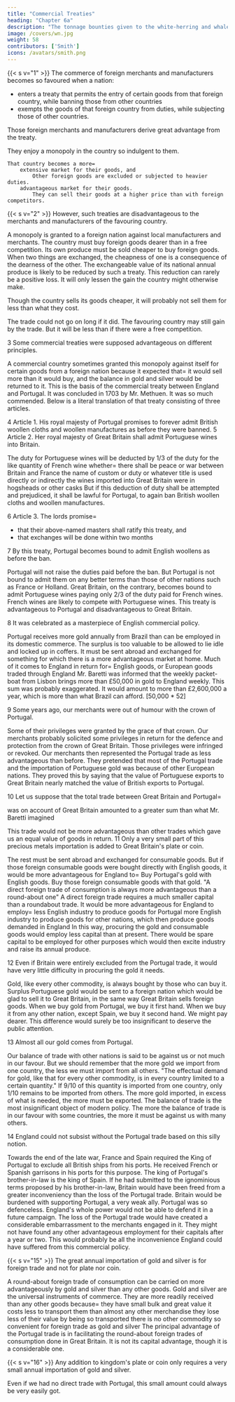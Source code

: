 ```yaml
---
title: "Commercial Treaties"
heading: "Chapter 6a"
description: "The tonnage bounties given to the white-herring and whale-fisheries are examples of production bounties. They render those goods cheaper at home than normal"
image: /covers/wn.jpg
weight: 58
contributors: ['Smith']
icons: /avatars/smith.png
---
```




{{< s v="1" >}} The commerce of foreign merchants and manufacturers becomes so favoured when a nation:
- enters a treaty that permits the entry of certain goods from that foreign country, while banning those from other countries
- exempts the goods of that foreign country from duties, while subjecting those of other countries.

Those foreign merchants and manufacturers derive great advantage from the treaty.

They enjoy a monopoly in the country so indulgent to them.
    
    That country becomes a more= 
        extensive market for their goods, and
            Other foreign goods are excluded or subjected to heavier duties.
        advantageous market for their goods.
            They can sell their goods at a higher price than with foreign competitors.


{{< s v="2" >}} However, such treaties are disadvantageous to the merchants and manufacturers of the favouring country.

A monopoly is granted to a foreign nation against local manufacturers and merchants.
    The country must buy foreign goods dearer than in a free competition.
    Its own produce must be sold cheaper to buy foreign goods.
When two things are exchanged, the cheapness of one is a consequence of the dearness of the other.
    The exchangeable value of its national annual produce is likely to be reduced by such a treaty.
    This reduction can rarely be a positive loss.
    It will only lessen the gain the country might otherwise make.

Though the country sells its goods cheaper, it will probably not sell them for less than what they cost.

The trade could not go on long if it did.
The favouring country may still gain by the trade.
    But it will be less than if there were a free competition.

3 Some commercial treaties were supposed advantageous on different principles.

A commercial country sometimes granted this monopoly against itself for certain goods from a foreign nation because it expected that= 
    it would sell more than it would buy, and
    the balance in gold and silver would be returned to it.
This is the basis of the commercial treaty between England and Portugal.
    It was concluded in 1703 by Mr. Methuen.
        It was so much commended.
    Below is a literal translation of that treaty consisting of three articles.

4 Article 1. His royal majesty of Portugal promises to forever admit British woollen cloths and woollen manufactures as before they were banned. 5 Article 2. Her royal majesty of Great Britain shall admit Portuguese wines into Britain.

The duty for Portuguese wines will be deducted by 1/3 of the duty for the like quantity of French wine whether= 
    there shall be peace or war between Britain and France
    the name of custom or duty or whatever title is used
    directly or indirectly
    the wines imported into Great Britain were in hogsheads or other casks
But if this deduction of duty shall be attempted and prejudiced, it shall be lawful for Portugal, to again ban British woollen cloths and woollen manufactures.

6 Article 3. The lords promise= 

- that their above-named masters shall ratify this treaty, and
- that exchanges will be done within two months


7 By this treaty, Portugal becomes bound to admit English woollens as before the ban.

Portugal will not raise the duties paid before the ban.
    But Portugal is not bound to admit them on any better terms than those of other nations such as France or Holland.
Great Britain, on the contrary, becomes bound to admit Portuguese wines paying only 2/3 of the duty paid for French wines.
    French wines are likely to compete with Portuguese wines.
This treaty is advantageous to Portugal and disadvantageous to Great Britain.

8 It was celebrated as a masterpiece of English commercial policy.

Portugal receives more gold annually from Brazil than can be employed in its domestic commerce.
    The surplus is too valuable to be allowed to lie idle and locked up in coffers.
    It must be sent abroad and exchanged for something for which there is a more advantageous market at home.
        Much of it comes to England in return for= 
            English goods, or
            European goods traded through England
Mr. Baretti was informed that the weekly packet-boat from Lisbon brings more than £50,000 in gold to England weekly.
    This sum was probably exaggerated.
    It would amount to more than £2,600,000 a year, which is more than what Brazil can afford. [50,000 * 52]

9 Some years ago, our merchants were out of humour with the crown of Portugal.

Some of their privileges were granted by the grace of that crown.
Our merchants probably solicited some privileges in return for the defence and protection from the crown of Great Britain.
    Those privileges were infringed or revoked.
Our merchants then represented the Portugal trade as less advantageous than before.
    They pretended that most of the Portugal trade and the importation of Portuguese gold was because of other European nations.
        They proved this by saying that the value of Portuguese exports to Great Britain nearly matched the value of British exports to Portugal.

10 Let us suppose that the total trade between Great Britain and Portugal= 

was on account of Great Britain
amounted to a greater sum than what Mr. Baretti imagined

This trade would not be more advantageous than other trades which gave us an equal value of goods in return. 11 Only a very small part of this precious metals importation is added to Great Britain's plate or coin.

The rest must be sent abroad and exchanged for consumable goods.
    But if those foreign consumable goods were bought directly with English goods, it would be more advantageous for England to= 
        Buy Portugal's gold with English goods.
        Buy those foreign consumable goods with that gold.
"A direct foreign trade of consumption is always more advantageous than a round-about one"
    A direct foreign trade requires a much smaller capital than a roundabout trade.
    It would be more advantageous for England to employ= 
        less English industry to produce goods for Portugal
        more English industry to produce goods for other nations, which then produce goods demanded in England
    In this way, procuring the gold and consumable goods would employ less capital than at present.
        There would be spare capital to be employed for other purposes which would then excite industry and raise its annual produce.

12 Even if Britain were entirely excluded from the Portugal trade, it would have very little difficulty in procuring the gold it needs.

Gold, like every other commodity, is always bought by those who can buy it.
Surplus Portuguese gold would be sent to a foreign nation which would be glad to sell it to Great Britain, in the same way Great Britain sells foreign goods.
When we buy gold from Portugal, we buy it first hand.
When we buy it from any other nation, except Spain, we buy it second hand.
    We might pay dearer.
    This difference would surely be too insignificant to deserve the public attention.

13 Almost all our gold comes from Portugal.

Our balance of trade with other nations is said to be against us or not much in our favour.
    But we should remember that the more gold we import from one country, the less we must import from all others.
"The effectual demand for gold, like that for every other commodity, is in every country limited to a certain quantity."
    If 9/10 of this quantity is imported from one country, only 1/10 remains to be imported from others.
    The more gold imported, in excess of what is needed, the more must be exported.
The balance of trade is the most insignificant object of modern policy.
    The more the balance of trade is in our favour with some countries, the more it must be against us with many others.


14 England could not subsist without the Portugal trade based on this silly notion.

Towards the end of the late war, France and Spain required the King of Portugal to exclude all British ships from his ports.
    He received French or Spanish garrisons in his ports for this purpose.
The king of Portugal's brother-in-law is the king of Spain.
    If he had submitted to the ignominious terms proposed by his brother-in-law, Britain would have been freed from a greater inconveniency than the loss of the Portugal trade.
    Britain would be burdened with supporting Portugal, a very weak ally.
    Portugal was so defenceless.
        England's whole power would not be able to defend it in a future campaign.
The loss of the Portugal trade would have created a considerable embarrassment to the merchants engaged in it.
    They might not have found any other advantageous employment for their capitals after a year or two.
    This would probably be all the inconvenience England could have suffered from this commercial policy.


{{< s v="15" >}} The great annual importation of gold and silver is for foreign trade and not for plate nor coin.

A round-about foreign trade of consumption can be carried on more advantageously by gold and silver than any other goods.
    Gold and silver are the universal instruments of commerce.
    They are more readily received than any other goods because= 
        they have small bulk and great value
        it costs less to transport them than almost any other merchandise
        they lose less of their value by being so transported
        there is no other commodity so convenient for foreign trade as gold and silver
The principal advantage of the Portugal trade is in facilitating the round-about foreign trades of consumption done in Great Britain. It is not its capital advantage, though it is a considerable one.

{{< s v="16" >}} Any addition to kingdom's plate or coin only requires a very small annual importation of gold and silver.

Even if we had no direct trade with Portugal, this small amount could always be very easily got.